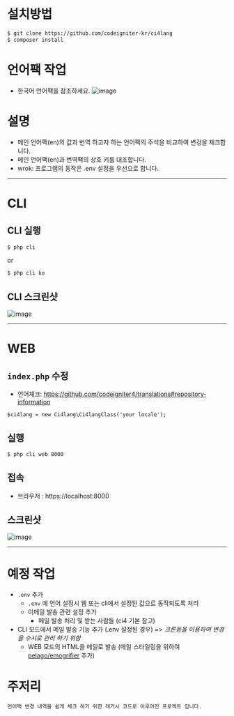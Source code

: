 
# 설치방법
```bash
$ git clone https://github.com/codeigniter-kr/ci4lang
$ composer install
```

# 언어팩 작업
- 한국어 언어팩을 참조하세요.
![image](https://user-images.githubusercontent.com/5427199/178419849-f0b5f4da-723b-4f5a-b123-2f39d73260ea.png)

# 설명
- 메인 언어팩(en)의 값과 번역 하고자 하는 언어팩의 주석을 비교하여 변겅을 체크합니다.
- 메인 언어팩(en)과 번역팩의 상호 키를 대조합니다.
- wrok: 프로그램의 동작은 .env 설정을 우선으로 합니다.

---

# CLI
## CLI 실행
```bash
$ php cli
```
or
```bash
$ php cli ko
```

## CLI 스크린샷
![image](https://user-images.githubusercontent.com/5427199/178884548-11f65862-6f5d-45ea-b05a-f7e7f6ec3c9f.png)

---

# WEB
## `index.php` 수정
- 언어체크: https://github.com/codeigniter4/translations#repository-information
```
$ci4lang = new Ci4lang\Ci4langClass('your locale');
```

## 실행
```bash
$ php cli web 8000
```

## 접속
- 브라우저 : https://localhost:8000

## 스크린샷
![image](https://user-images.githubusercontent.com/5427199/178733471-39818fcf-6507-43bc-8f13-18f32263c5b2.png)

---


# 예정 작업
- `.env` 추가
  - `.env` 에 언어 설정시 웹 또는 cli에서 설정된 값으로 동작되도록 처리
  - 이메일 발송 관련 설정 추가
    - 메일 발송 처리 및 받는 사람들 (ci4 기본 참고)
- CLI 모드에서 메일 발송 기능 추가 (.env 설정된 경우) => _크론등을 이용하여 변경을 수시로 관리 하기 위함_
  - WEB 모드의 HTML을 메일로 발송 (메일 스타일링을 위하여 [pelago/emogrifier](https://packagist.org/packages/pelago/emogrifier) 추가)

# 주저리
```
언어팩 변경 내역을 쉽게 체크 하기 위한 레거시 코드로 이루어진 프로젝트 입니다.
```
